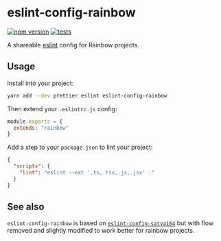 # eslint-config-rainbow
[![npm version](https://img.shields.io/npm/v/eslint-config-rainbow.svg)](https://npmjs.org/package/eslint-config-rainbow)
[![tests](https://github.com/rainbow-me/eslint-config-rainbow/actions/workflows/tests.yml/badge.svg)](https://github.com/rainbow-me/eslint-config-rainbow/actions/workflows/tests.yml)

A shareable [eslint](ghub.io/eslint) config for Rainbow projects.

## Usage

Install into your project:

```sh
yarn add --dev prettier eslint eslint-config-rainbow
```

Then extend your `.eslintrc.js` config:

```js
module.exports = {
  extends: "rainbow"
}
```

Add a step to your `package.json` to lint your project:

```json
{
  "scripts": {
    "lint": "eslint --ext '.ts,.tsx,.js,.jsx' ."
  }
}
```

## See also

`eslint-config-rainbow` is based on [`eslint-config-satya164`](https://ghub.io/eslint-config-satya164) but with flow removed and slightly modified to work better for rainbow projects.
